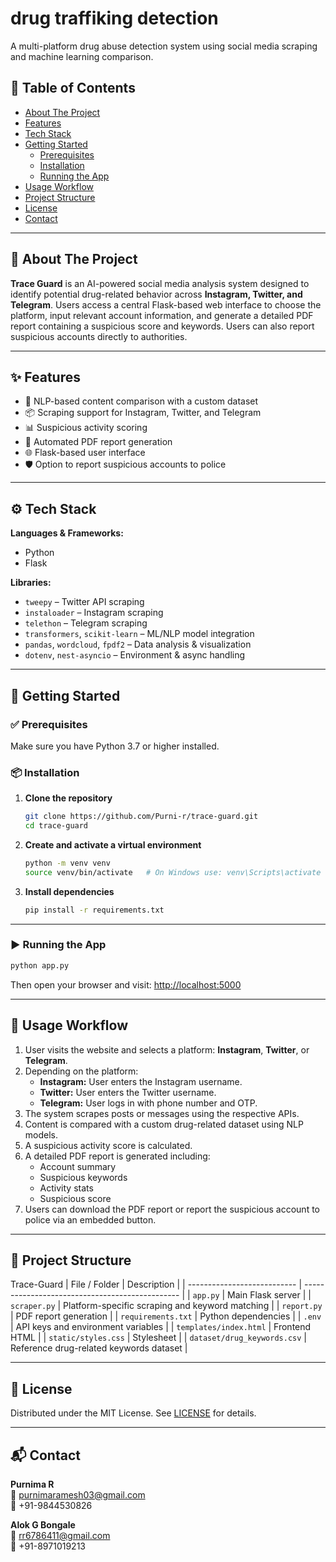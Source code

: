 
# drug traffiking detection
A multi-platform drug abuse detection system using social media scraping and machine learning comparison.

## 📖 Table of Contents

- [About The Project](#about-the-project)
- [Features](#features)
- [Tech Stack](#tech-stack)
- [Getting Started](#getting-started)
  - [Prerequisites](#prerequisites)
  - [Installation](#installation)
  - [Running the App](#running-the-app)
- [Usage Workflow](#usage-workflow)
- [Project Structure](#project-structure)
- [License](#license)
- [Contact](#contact)

---

## 🧠 About The Project

**Trace Guard** is an AI-powered social media analysis system designed to identify potential drug-related behavior across **Instagram, Twitter, and Telegram**. Users access a central Flask-based web interface to choose the platform, input relevant account information, and generate a detailed PDF report containing a suspicious score and keywords. Users can also report suspicious accounts directly to authorities.

---

## ✨ Features

- 🧠 NLP-based content comparison with a custom dataset
- 📦 Scraping support for Instagram, Twitter, and Telegram
- 📊 Suspicious activity scoring
- 📝 Automated PDF report generation
- 🌐 Flask-based user interface
- 🛡️ Option to report suspicious accounts to police

---

## ⚙️ Tech Stack

**Languages & Frameworks:**  
- Python  
- Flask  

**Libraries:**  
- `tweepy` – Twitter API scraping  
- `instaloader` – Instagram scraping  
- `telethon` – Telegram scraping  
- `transformers`, `scikit-learn` – ML/NLP model integration  
- `pandas`, `wordcloud`, `fpdf2` – Data analysis & visualization  
- `dotenv`, `nest-asyncio` – Environment & async handling  

---

## 🚀 Getting Started

### ✅ Prerequisites

Make sure you have Python 3.7 or higher installed.

### 📦 Installation

1. **Clone the repository**  
   ```bash
   git clone https://github.com/Purni-r/trace-guard.git
   cd trace-guard
   ```

2. **Create and activate a virtual environment**  
   ```bash
   python -m venv venv
   source venv/bin/activate   # On Windows use: venv\Scripts\activate
   ```

3. **Install dependencies**  
   ```bash
   pip install -r requirements.txt
   ```

---

### ▶️ Running the App

```bash
python app.py
```

Then open your browser and visit: [http://localhost:5000](http://localhost:5000)

---

## 🧪 Usage Workflow

1. User visits the website and selects a platform: **Instagram**, **Twitter**, or **Telegram**.  
2. Depending on the platform:
   - **Instagram:** User enters the Instagram username.  
   - **Twitter:** User enters the Twitter username.  
   - **Telegram:** User logs in with phone number and OTP.  
3. The system scrapes posts or messages using the respective APIs.  
4. Content is compared with a custom drug-related dataset using NLP models.  
5. A suspicious activity score is calculated.  
6. A detailed PDF report is generated including:
   - Account summary  
   - Suspicious keywords  
   - Activity stats  
   - Suspicious score  
7. Users can download the PDF report or report the suspicious account to police via an embedded button.

---

## 📂 Project Structure
Trace-Guard
| File / Folder               | Description                                     |
| --------------------------- | ----------------------------------------------- |
| `app.py`                    | Main Flask server                               |
| `scraper.py`                | Platform-specific scraping and keyword matching |
| `report.py`                 | PDF report generation                           |
| `requirements.txt`          | Python dependencies                             |
| `.env`                      | API keys and environment variables              |
| `templates/index.html`      | Frontend HTML                                   |
| `static/styles.css`         | Stylesheet                                      |
| `dataset/drug_keywords.csv` | Reference drug-related keywords dataset         |


---

## 🪪 License

Distributed under the MIT License. See [LICENSE](LICENSE) for details.

---

## 📬 Contact

**Purnima R**  
📧 purnimaramesh03@gmail.com  
📱 +91-9844530826  

**Alok G Bongale**  
📧 rr6786411@gmail.com  
📱 +91-8971019213 

